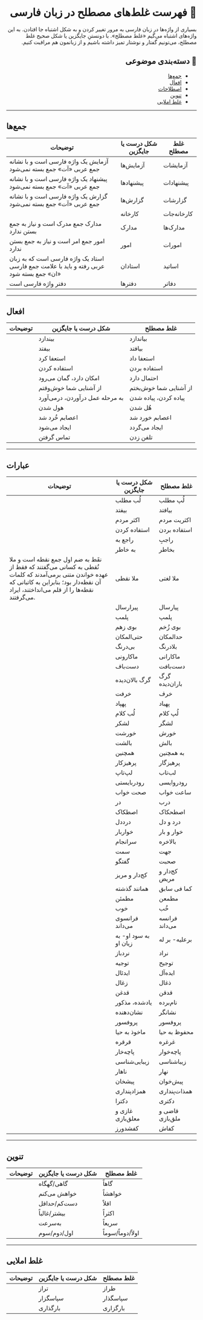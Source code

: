 <div dir="rtl">

# 📖   فهرست غلط‌های مصطلح در زبان فارسی


بسیاری از واژه‌ها در زبان فارسی به مرور تغییر کردن و به شکل اشتباه جا افتادن. به این واژه‌های اشتباه می‌گیم «غلط مصطلح». با دونستنِ جایگزین یا شکل صحیح غلط مصطلح، می‌تونیم گفتار و نوشتار تمیز داشته باشیم و از زبانمون هم مراقبت کنیم.
## 🔎  دسته‌بندی موضوعی

  - [جمع‌ها](#lock-Login)
  - [افعال](#lock-Login)
  - [اصطلاحات](#lock-Login)
  - [تنوین](#lock-Login)
  - [غلط املایی](#lock-Login)

<div dir="ltr">

***

##   جمع‌ها

| توضیحات  | شکل درست یا جایگزین | غلط مصطلح |  
| ------------- | ------------- | -------------|
| آزمایش یک واژه فارسی است و با نشانه جمع عربی «آت» جمع بسته نمی‌شود  | آزمایش‌ها | آزمایشات |  
|  پیشنهاد یک واژه فارسی است و با نشانه جمع عربی «آت» جمع بسته نمی‌شود| پیشنهادها  | پیشنهادات |
|  گزارش یک واژه فارسی است و با نشانه جمع عربی «آت» جمع بسته نمی‌شود| گزارش‌ها  | گزارشات |
| | کارخانه‌‌ | کارخانه‌‌جات |
| مدارک‌ جمع مدرک است و نیاز به جمع‌ بستن ندارد | مدارک | مدارک‌ها |
|امور جمع امر است و نیاز به جمع بستن ندارد | امور | امورات 
|استاد یک واژه فارسی است که به زبان عربی رفته و باید با علامت جمع فارسی «ان» جمع بسته شود | استادان | اساتید
| دفتر واژه فارسی است| دفتر‌ها | دفاتر

<div dir="ltr">

***

##    افعال

| توضیحات  | شکل درست یا جایگزین | غلط مصطلح |  
| ------------- | ------------- | -------------| 
|  | بیندازد | بیاندازد |
|  | بیفتد | بیافتد |
|  | استعفا کرد | استعفا داد |
|  | استفاده کردن | استفاده بردن |
|  | امکان دارد، گمان می‌رود | احتمال دارد |
|  | از آشنایی شما خوش‌وقتم | از آشنایی شما خوش‌بختم |
|  | به مرحله عمل درآوردن، درمی‌آورد | پیاده کردن، پیاده شدن |
|  | هول شدن | هُل شدن |
|  | اعصابم خُرد شد | اعصابم خورد شد |
|  | ایجاد می‌شود | ایجاد می‌گردد |
|  | تماس گرفتن | تلفن زدن |

<div dir="ltr">

***

##    عبارات


| توضیحات  | شکل درست یا جایگزین | غلط مصطلح |  
| ------------- | ------------- | -------------| 
|  | لُب مطلب | لُپ مطلب |
|  | بیفتد | بیافتد |
|  | اکثر مردم | اکثریت مردم |
|  | استفاده کردن | استفاده بردن |
|  | راجع به | راجبِ |
|  | به خاطر | بخاطر |
| نقَط به ضم اول جمع نقطه است و ملا نُقطی به کسانی می‌گفتند که فقط از عهده خواندن متنی بر‌می‌آمدند که کلمات آن نقطه‌دار بود؛ بنابراین به کاتبانی که نقطه‌ها را از قلم می‌انداختند، ایراد می‌گرفتند.| ملا نقطی | ملا لغتی |
|  | پیرارسال | پیارسال |
|  | پلمب | پلمپ |
|  | بوی زهم | بوی زُخم |
|  | حتی‌المکان | حدالمکان |
|  | بی‌درنگ | بلادرنگ |
|  | ماکارونی | ماکارانی |
|  | دست‌باف | دست‌بافت |
|  | گرگ بالان‌دیده | گرگ باران‌دیده |
|  | خرفت | خرف |
|  | پهپاد | پهباد |
|  | لُب کلام | لُپ کلام |
|  | لشکر | لشگر |
|  | خورشت | خورش |
|  | بالشت | بالش |
|  | همچنین | به همچنین |
  |  | پرهیزکار | پرهیزگار |
|  | لپ‌تاپ | لب‌تاب |
|  | رودربایستی | رودروایسی |
|  | صحت خواب | ساعت خواب |
|  | در | درب |
|  | اصطکاک | اصطحکاک |
|  | درددل | درد و دل |
|  | خواربار | خوار و بار |
|  | سرانجام | بالاخره |
|  | سمت | جهت |
|  | گفتگو | صحبت |
|  | کج‌دار و مریز | کج‌دار و مریض |
|  | همانند گذشته | کما فی سابق |
|  | مطمئن | مطمعن |
|  | خوب | خُب |
|  | فرانسوی می‌داند | فرانسه می‌داند |
|  | به سود او- به زیان او | برعلیه- بر له |
|  | نردباز | نراد |
|  | توجیه | توجیح |
|  | ایدئال | ایده‌آل |
|  | زغال | ذغال |
|  | قدغن | قدقن |
|  | یادشده، مذکور | نام‌برده |
|  | نشان‌دهنده | نشانگر |
|  | پروفسور | پروفسور |
|  | ماخوذ به حیا | محفوظ به حیا |
|  | قرقره | غرغره |
|  | پاچه‌خار | پاچه‌خوار |
|  | زیبایی‌شناسی | زیباشناسی |
|  | ناهار | نهار |
|  | پیشخان | پیش‌خوان |
|  | همزادپنداری | همذات‌پنداری |
|  | دکترا | دکتری |
|  | غازی و معلق‌بازی | قاضی و ملق‌بازی |
|  | کفشدورز | کفاش |

<div dir="ltr">

***

##     تنوین


| توضیحات  | شکل درست یا جایگزین | غلط مصطلح |  
| ------------- | ------------- | -------------| 
|  | گاهی/گهگاه | گاهاً |
|  | خواهش می‌‌کنم | خواهشاً |
|  | دست‌کم/حداقل | اقلاً |
|  | بیشتر/غالباً | اکثراً |
|  | به‌سرعت | سریعاً |
|  | اول/دوم/سوم | اولاً/دوماً/سوماً | 
<div dir="ltr">

***


  ## غلط املایی



| توضیحات  | شکل درست یا جایگزین | غلط مصطلح |  
| ------------- | ------------- | -------------| 
|  | تراز | طراز |
|  | سپاسگزار | سپاسگذار |
|  | بارگذاری | بارگزاری | 

<div dir="ltr">
